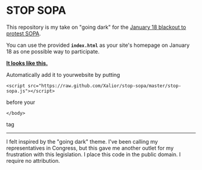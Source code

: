 # STOP SOPA

This repository is my take on "going dark" for the [January 18 blackout to protest SOPA](http://sopastrike.com/).

You can use the provided **`index.html`** as your site's homepage on January 18 as one possible way to participate.

[**It looks like this.**](http://www.zachstronaut.com/lab/text-shadow-box/stop-sopa.html)

Automatically add it to yourwebsite by putting

    <script src="https://raw.github.com/Xalior/stop-sopa/master/stop-sopa.js"></script>

before your

    </body>

tag

---

I felt inspired by the "going dark" theme.  I've been calling my representatives in Congress, but this gave me another outlet for my frustration with this legislation.  I place this code in the public domain.  I require no attribution.
